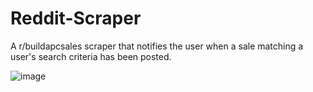 # Reddit-Scraper
A r/buildapcsales scraper that notifies the user when a sale matching a user's search criteria has been posted.
<p align="center">

![image](https://github.com/BrandonBelardo/Reddit-Scraper/assets/92528714/01c2d578-a4d9-49b9-9ae6-ac226554c67b)

</p>

